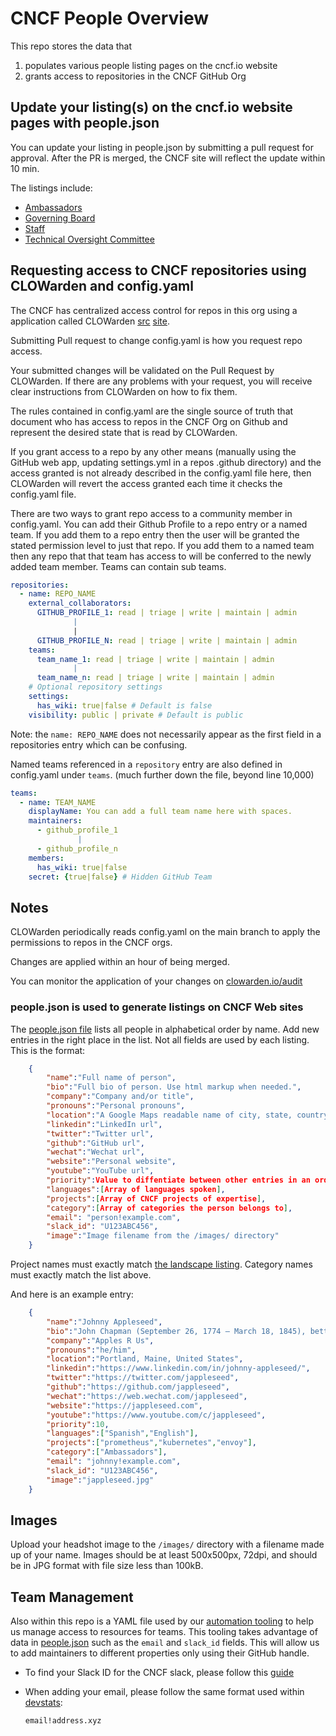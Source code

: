 # CNCF People Overview

This repo stores the data that

1. populates various people listing pages on the cncf.io website
2. grants access to repositories in the CNCF GitHub Org

## Update your listing(s) on the cncf.io website pages with people.json

You can update your listing in people.json by submitting a pull request for approval. After the PR is merged, the CNCF site will reflect the update within 10 min.

The listings include:

- [Ambassadors](https://www.cncf.io/people/ambassadors/)
- [Governing Board](https://www.cncf.io/people/governing-board/)
- [Staff](https://www.cncf.io/people/staff/)
- [Technical Oversight Committee](https://www.cncf.io/people/technical-oversight-committee/)

## Requesting access to CNCF repositories using CLOWarden and config.yaml

The CNCF has centralized access control for repos in this org using a application called CLOWarden [src](https://github.com/cncf/clowarden) [site](https://clowarden.io/audit/).

Submitting Pull request to change config.yaml is how you request repo access.

Your submitted changes will be validated on the Pull Request by CLOWarden. If there are any problems with your request, you will receive clear instructions from CLOWarden on how to fix them.

The rules contained in config.yaml are the single source of truth that document who has access to repos in the CNCF Org on Github and represent the desired state that is read by CLOWarden. 

If you grant access to a repo by any other means (manually using the GitHub web app, updating settings.yml in a repos .github directory) and the access granted is not already described in the config.yaml file here, then CLOWarden will revert the access granted each time it checks the config.yaml file.

There are two ways to grant repo access to a community member in config.yaml. You can add their Github Profile to a repo entry or a named team. If you add them to a repo entry then the user will be granted the stated permission level to just that repo.
If you add them to a named team then any repo that that team has access to will be conferred to the newly added team member. Teams can contain sub teams.

```yaml
repositories:
  - name: REPO_NAME
    external_collaborators:
      GITHUB_PROFILE_1: read | triage | write | maintain | admin
              |
              |
      GITHUB_PROFILE_N: read | triage | write | maintain | admin
    teams:
      team_name_1: read | triage | write | maintain | admin
              |
      team_name_n: read | triage | write | maintain | admin
    # Optional repository settings
    settings:
      has_wiki: true|false # Default is false
    visibility: public | private # Default is public
```

Note: the ```name: REPO_NAME``` does not necessarily appear as the first field in a repositories entry which can be confusing.

Named teams referenced in a ```repository``` entry are also defined in config.yaml under ```teams```. (much further down the file, beyond line 10,000)

```yaml
teams:
  - name: TEAM_NAME
    displayName: You can add a full team name here with spaces.
    maintainers:
      - github_profile_1
               |
      - github_profile_n
    members:
      has_wiki: true|false
    secret: {true|false} # Hidden GitHub Team
```

## Notes

CLOWarden periodically reads config.yaml on the main branch to apply the permissions to repos in the CNCF orgs.

Changes are applied within an hour of being merged.

You can monitor the application of your changes on [clowarden.io/audit](https://clowarden.io/audit/?page=1)

### people.json is used to generate listings on CNCF Web sites

The [people.json file](https://github.com/cncf/people/blob/main/people.json) lists all people in alphabetical order by name.  Add new entries in the right place in the list.  Not all fields are used by each listing.  This is the format:

```json
    {
        "name":"Full name of person",
        "bio":"Full bio of person. Use html markup when needed.",
        "company":"Company and/or title",
        "pronouns":"Personal pronouns",
        "location":"A Google Maps readable name of city, state, country",
        "linkedin":"LinkedIn url",
        "twitter":"Twitter url",
        "github":"GitHub url",
        "wechat":"Wechat url",
        "website":"Personal website",
        "youtube":"YouTube url",
        "priority":Value to diffentiate between other entries in an ordered list; omit this entry in most cases,
        "languages":[Array of languages spoken],
        "projects":[Array of CNCF projects of expertise],
        "category":[Array of categories the person belongs to],
        "email": "person!example.com",
        "slack_id": "U123ABC456",
        "image":"Image filename from the /images/ directory"
    }
```

Project names must exactly match [the landscape listing](https://landscape.cncf.io/card-mode?project=hosted).  Category names must exactly match the list above.

And here is an example entry:

```json
    {
        "name":"Johnny Appleseed",
        "bio":"John Chapman (September 26, 1774 – March 18, 1845), better known as Johnny Appleseed, was an American pioneer nurseryman who introduced apple trees to large parts of <a href='https://en.wikipedia.org/wiki/Pennsylvania'>Pennsylvania</a>, Ohio, Indiana, Illinois and Ontario, as well as the northern counties of present-day West Virginia.",
        "company":"Apples R Us",
        "pronouns":"he/him",
        "location":"Portland, Maine, United States",
        "linkedin":"https://www.linkedin.com/in/johnny-appleseed/",
        "twitter":"https://twitter.com/jappleseed",
        "github":"https://github.com/jappleseed",
        "wechat":"https://web.wechat.com/jappleseed",
        "website":"https://jappleseed.com",
        "youtube":"https://www.youtube.com/c/jappleseed",
        "priority":10,
        "languages":["Spanish","English"],
        "projects":["prometheus","kubernetes","envoy"],
        "category":["Ambassadors"],
        "email": "johnny!example.com",
        "slack_id": "U123ABC456",
        "image":"jappleseed.jpg"
    }
```

## Images

Upload your headshot image to the `/images/` directory with a filename made up of your name.  Images should be at least 500x500px, 72dpi, and should be in JPG format with file size less than 100kB.

## Team Management

Also within this repo is a YAML file used by our [automation tooling](https://github.com/electron/sheriff) to help us manage access to resources for teams. This tooling takes advantage of data in [people.json](people.json) such as the `email` and `slack_id` fields. This will allow us to add maintainers to different properties only using their GitHub handle.

- To find your Slack ID for the CNCF slack, please follow this [guide](https://slack.com/intl/en-ie/help/articles/221769328-Locate-your-Slack-URL-or-ID)

- When adding your email, please follow the same format used within [devstats](https://github.com/cncf/devstats):

  ```shell
  email!address.xyz
  ```
